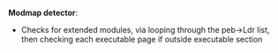 **Modmap detector**:
- Checks for extended modules, via looping through the peb->Ldr list, then checking each executable page if outside executable section
